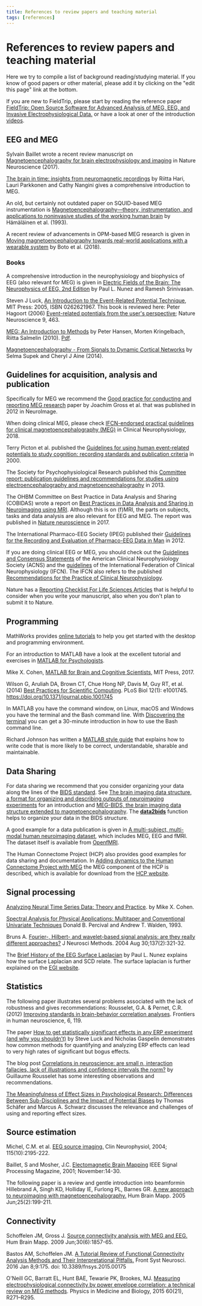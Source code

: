 ```yaml
---
title: References to review papers and teaching material
tags: [references]
---
```


# References to review papers and teaching material

Here we try to compile a list of background reading/studying material. If you know of good papers or other material, please add it by clicking on the "edit this page" link at the bottom.

If you are new to FieldTrip, please start by reading the reference paper [FieldTrip: Open Source Software for Advanced Analysis of MEG, EEG, and Invasive Electrophysiological Data.](http://www.hindawi.com/journals/cin/2011/156869) or have a look at oner of the introduction [videos](http://www.fieldtriptoolbox.org/video/).

## EEG and MEG

Sylvain Baillet wrote a recent review manuscript on [Magnetoencephalography for brain electrophysiology and imaging](http://www.nature.com/neuro/journal/v20/n3/full/nn.4504.html) in Nature Neuroscience (2017).

[The brain in time: insights from neuromagnetic recordings](http://onlinelibrary.wiley.com/doi/10.1111/j.1749-6632.2010.05438.x/abstract) by Riitta Hari, Lauri Parkkonen and Cathy Nangini gives a comprehensive introduction to MEG.

An old, but certainly not outdated paper on SQUID-based MEG instrumentation is [Magnetoencephalography—theory, instrumentation, and applications to noninvasive studies of the working human brain](https://doi.org/10.1103/RevModPhys.65.413) by Hämäläinen et al. (1993). 

A recent review of advancements in OPM-based MEG research is given in [Moving magnetoencephalography towards real-world applications with a wearable system](https://doi.org/10.1038/nature26147) by Boto et al. (2018).  

### Books

A comprehensive introduction in the neurophysiology and biophysics of EEG (also relevant for MEG) is given in [Electric Fields of the Brain: The Neurophysics of EEG, 2nd Edition](http://www.amazon.com/Electric-Fields-Brain-Neurophysics-EEG/dp/019505038X/ref=sr_1_1?s=books&ie=UTF8&qid=1375859032&sr=1-1) by Paul L. Nunez and Ramesh Srinivasan.

Steven J Luck, [An Introduction to the Event-Related Potential Technique](http://www.amazon.com/Introduction-Event-Related-Potential-Technique-Neuroscience/dp/0262621967), MIT Press: 2005, ISBN 0262621967. This book is reviewed here: Peter Hagoort (2006) [Event-related potentials from the user's perspective](http://www.nature.com/neuro/journal/v9/n4/full/nn0406-463.html); Nature Neuroscience 9, 463.

[MEG: An Introduction to Methods](http://www.amazon.com/MEG-Introduction-Methods-Peter-Hansen/dp/0195307232/ref=sr_1_2?s=books&ie=UTF8&qid=1375859237&sr=1-2&keywords=magnetoencephalography) by Peter Hansen, Morten Kringelbach, Riitta Salmelin (2010). [Pdf](http://brainmaster.com/software/pubs/brain/MEG%20-%20An%20Intro.pdf). 

[Magnetoencephalography - From Signals to Dynamic Cortical Networks](https://www.springer.com/gp/book/9783662521113) by Selma Supek and Cheryl J Aine (2014). 

## Guidelines for acquisition, analysis and publication

Specifically for MEG we recommend the [Good practice for conducting and reporting MEG research](http://www.sciencedirect.com/science/article/pii/S1053811912009895) paper by Joachim Gross et al. that was published in 2012 in NeuroImage.

When doing clinical MEG, please check [IFCN-endorsed practical guidelines for clinical magnetoencephalography (MEG)](https://doi.org/10.1016/j.clinph.2018.03.042) in Clinical Neurophysiology, 2018.

Terry Picton et al. published the [Guidelines for using human event-related potentials to study cognition: recording standards and publication criteria](http://onlinelibrary.wiley.com/doi/10.1111/1469-8986.3720127/abstract) in 2000.

The Society for Psychophysiological Research published this [Committee report: publication guidelines and recommendations for studies using electroencephalography and magnetoencephalography](http://onlinelibrary.wiley.com/doi/10.1111/psyp.12147/full) in 2013.

The OHBM Committee on Best Practice in Data Analysis and Sharing (COBIDAS) wrote a report on [Best Practices in Data Analysis and Sharing in Neuroimaging using MRI](http://www.humanbrainmapping.org/files/2016/COBIDASreport.pdf). Although this is on (f)MRI, the parts on subjects, tasks and data analysis are also relevant for EEG and MEG. The report was published in [Nature neuroscience](http://www.nature.com/neuro/journal/v20/n3/full/nn.4500.html) in 2017.

The International Pharmaco-EEG Society (IPEG) published their [Guidelines for the Recording and Evaluation of Pharmaco-EEG Data in Man](http://www.karger.com/Article/FullText/343478) in 2012.

If you are doing clinical EEG or MEG, you should check out the [Guidelines and Consensus Statements](https://www.acns.org/practice/guidelines) of the American Clinical Neurophysiology Society (ACNS) and the [guidelines](http://www.ifcn.info/guidelines.aspx?MenuID=1169) of the International Federation of Clinical Neurophysiology (IFCN). The IFCN also refers to the published [Recommendations for the Practice of Clinical Neurophysiology](http://www.clinph-journal.com/content/guidelinesIFCN).

Nature has a [Reporting Checklist For Life Sciences Articles](http://www.nature.com/authors/policies/checklist.pdf) that is helpful to consider when you write your manuscript, also when you don't plan to submit it to Nature.

## Programming

MathWorks provides [online tutorials](https://www.mathworks.com/help/matlab/getting-started-with-matlab.html) to help you get started with the desktop and programming environment.

For an introduction to MATLAB have a look at the excellent tutorial and exercises in [MATLAB for Psychologists](http://www.antoniahamilton.com/matlab.html).

Mike X. Cohen, [MATLAB for Brain and Cognitive Scientists](https://www.amazon.com/MATLAB-Brain-Cognitive-Scientists-Press/dp/0262035820/ref=la_B00EWB0HO2_1_1?s=books&ie=UTF8&qid=1496819058&sr=1-1), MIT Press, 2017.

Wilson G, Aruliah DA, Brown CT, Chue Hong NP, Davis M, Guy RT, et al. (2014) [Best Practices for Scientific Computing](http://journals.plos.org/plosbiology/article?id=10.1371/journal.pbio.1001745). PLoS Biol 12(1): e1001745. https://doi.org/10.1371/journal.pbio.1001745

In MATLAB you have the command window, on Linux, macOS and Windows you have the terminal and the Bash command line. With [Discovering the terminal](https://blog.balthazar-rouberol.com/discovering-the-terminal) you can get a 30-minute introduction in how to use the Bash command line.

Richard Johnson has written a [MATLAB style guide](https://nl.mathworks.com/matlabcentral/fileexchange/46056-matlab-style-guidelines-2-0) that explains how to write code that is more likely to be correct, understandable, sharable and maintainable.

## Data Sharing

For data sharing we recommend that you consider organizing your data along the lines of the [BIDS standard](http://bids.neuroimaging.io). See [The brain imaging data structure, a format for organizing and describing outputs of neuroimaging experiments](http://www.nature.com/articles/sdata201644) for an introduction and [MEG-BIDS, the brain imaging data structure extended to magnetoencephalography](https://www.nature.com/articles/sdata2018110). The **[data2bids](https://github.com/fieldtrip/fieldtrip/blob/release/data2bids.m)** function helps to organize your data in the BIDS structure.

A good example for a data publication is given in [A multi-subject, multi-modal human neuroimaging dataset](http://dx.doi.org/10.1038/sdata.2015.1), which includes MEG, EEG and fMRI. The dataset itself is available from [OpenfMRI](https://openfmri.org/dataset/ds000117).

The Human Connectome Project (HCP) also provides good examples for data sharing and documentation. In [Adding dynamics to the Human Connectome Project with MEG](https://dx.doi.org/10.1016/j.neuroimage.2013.05.056) the MEG component of the HCP is described, which is available for download from the [HCP website](https://www.humanconnectome.org).

## Signal processing

[Analyzing Neural Time Series Data: Theory and Practice](http://www.amazon.com/Analyzing-Neural-Time-Data-Neuropsychology/dp/0262019876/ref=la_B00EWB0HO2_1_1?s=books&ie=UTF8&qid=1436709055&sr=1-1). by Mike X. Cohen.

[Spectral Analysis for Physical Applications: Multitaper and Conventional Univariate Techniques](http://faculty.washington.edu/dbp/sapabook.html) Donald B. Percival and Andrew T. Walden, 1993.

Bruns A. [Fourier-, Hilbert- and wavelet-based signal analysis: are they really different approaches?](http://www.sciencedirect.com/science/article/pii/S0165027004001098) J Neurosci Methods. 2004 Aug 30;137(2):321-32.

The [Brief History of the EEG Surface Laplacian](http://ssltool.sourceforge.net/history.html) by Paul L. Nunez explains how the surface Laplacian and SCD relate. The surface laplacian is further explained on the [EGI website](ftp://ftp.egi.com/pub/documentation/technotes/SurfaceLaplacian.pdf).

## Statistics

The following paper illustrates several problems associated with the lack of robustness and gives recommendations: Rousselet, G.A. & Pernet, C.R. (2012) [Improving standards in brain-behavior correlation analyses](https://www.frontiersin.org/articles/10.3389/fnhum.2012.00119/full). Frontiers in human neuroscience, 6, 119.

The paper [How to get statistically significant effects in any ERP experiment (and why you shouldn’t)](https://doi.org/10.1111/psyp.12639) by Steve Luck and Nicholas Gaspelin demonstrates how common methods for quantifying and analyzing ERP effects can lead to very high rates of significant but bogus effects.


The blog post [Correlations in neuroscience: are small n, interaction fallacies, lack of illustrations and confidence intervals the norm?](https://garstats.wordpress.com/2018/06/11/ejn2017) by Guillaume Rousselet has some interesting observations and recommendations.

[The Meaningfulness of Effect Sizes in Psychological Research: Differences Between Sub-Disciplines and the Impact of Potential Biases](https://doi.org/10.3389/fpsyg.2019.00813) by Thomas Schäfer and Marcus A. Schwarz discusses the relevance and challenges of using and reporting effect sizes.

## Source estimation

Michel, C.M. et al. [EEG source imaging.](http://www.ncbi.nlm.nih.gov/pubmed/15351361) Clin Neurophysiol, 2004; 115(10):2195-222.

Baillet, S and Mosher, J.C. [Electomagnetic Brain Mapping](http://cogimage.dsi.cnrs.fr/hmtc/references/files/BailletMosherLeahy_IEEESPMAG_No.pdf) IEEE Signal Processing Magazine, 2001; November:14-30.

The following paper is a review and gentle introduction into beamformin
Hillebrand A, Singh KD, Holliday IE, Furlong PL, Barnes GR.
[A new approach to neuroimaging with magnetoencephalography.](http://dx.doi.org/10.1002/hbm.20102) Hum Brain Mapp. 2005 Jun;25(2):199-211.

## Connectivity

Schoffelen JM, Gross J. [Source connectivity analysis with MEG and EEG.](http://onlinelibrary.wiley.com/doi/10.1002/hbm.20745/full) Hum Brain Mapp. 2009 Jun;30(6):1857-65.

Bastos AM, Schoffelen JM. [A Tutorial Review of Functional Connectivity Analysis Methods and Their Interpretational Pitfalls.](http://doi.org/10.3389/fnsys.2015.00175) Front Syst Neurosci. 2016 Jan 8;9:175. doi: 10.3389/fnsys.2015.00175

O'Neill GC, Barratt EL, Hunt BAE, Tewarie PK, Brookes, MJ. [Measuring electrophysiological connectivity by power envelope correlation: a technical review on MEG methods](https://doi.org/10.1088/0031-9155/60/21/R271). Physics in Medicine and Biology, 2015 60(21), R271–R295.
